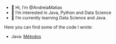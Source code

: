 - 👋 Hi, I’m @AndreiaMatias
- 👀 I’m interested in Java, Python and Data Science
- 🌱 I’m currently learning Data Science and Java.

Here you can find some of the code I wrote:

- Java:
[Métodos](https://github.com/AndreiaMatias/DIO_metodos_java)



<!---
AndreiaMatias/AndreiaMatias is a ✨ special ✨ repository because its `README.md` (this file) appears on your GitHub profile.
You can click the Preview link to take a look at your changes.
--->
